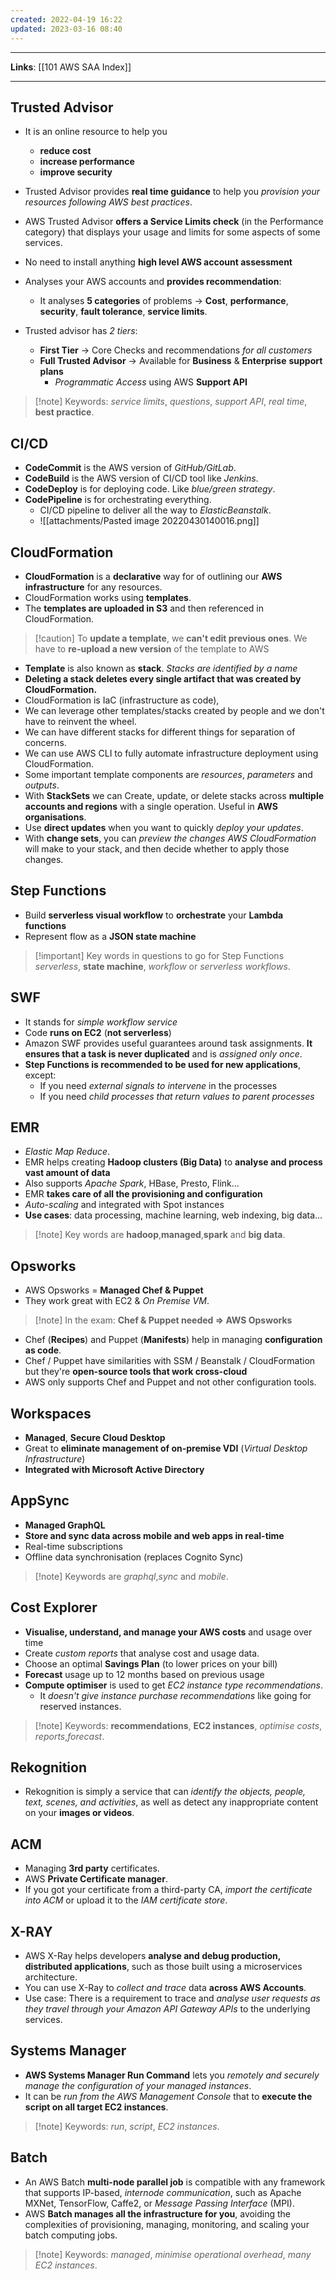 ```yaml
---
created: 2022-04-19 16:22
updated: 2023-03-16 08:40
---
```

---
**Links**: [[101 AWS SAA Index]]

---
## Trusted Advisor
- It is an online resource to help you 
	- **reduce cost** 
	- **increase performance**
	- **improve security** 

- Trusted Advisor provides **real time guidance** to help you *provision your resources following AWS best practices*.
- AWS Trusted Advisor **offers a Service Limits check** (in the Performance category) that displays your usage and limits for some aspects of some services.
- No need to install anything **high level AWS account assessment**
- Analyses your AWS accounts and **provides recommendation**:
    - It analyses **5 categories** of problems → **Cost**, **performance**, **security**, **fault tolerance**, **service limits**.

- Trusted advisor has *2 tiers*:
    - **First Tier** → Core Checks and recommendations *for all customers*
    - **Full Trusted Advisor** → Available for **Business** & **Enterprise** **support plans**
        - *Programmatic Access* using AWS **Support API**

> [!note] Keywords: *service limits*, *questions*, *support API*, *real time*, **best practice**.

## CI/CD
- **CodeCommit** is the AWS version of *GitHub/GitLab*.
- **CodeBuild** is the AWS version of CI/CD tool like *Jenkins*.
- **CodeDeploy** is for deploying code. Like *blue/green strategy*.
- **CodePipeline** is for orchestrating everything.
	- CI/CD pipeline to deliver all the way to *ElasticBeanstalk*.
	- ![[attachments/Pasted image 20220430140016.png]]

## CloudFormation
- **CloudFormation** is a **declarative** way for of outlining our **AWS infrastructure** for any resources.
- CloudFormation works using **templates**.
- The **templates are uploaded in S3** and then referenced in CloudFormation.

> [!caution] To **update a template**, we **can't edit previous ones**. We have to **re-upload a new version** of the template to AWS

- **Template** is also known as **stack**. *Stacks are identified by a name*
- **Deleting a stack deletes every single artifact that was created by CloudFormation.**
- CloudFormation is IaC (infrastructure as code), 
- We can leverage other templates/stacks created by people and we don't have to reinvent the wheel. 
- We can have different stacks for different things for separation of concerns.
- We can use AWS CLI to fully automate infrastructure deployment using CloudFormation.
- Some important template components are *resources*, *parameters* and *outputs*.
- With **StackSets** we can Create, update, or delete stacks across **multiple accounts and regions** with a single operation. Useful in **AWS organisations**.
- Use **direct updates** when you want to quickly *deploy your updates*. 
- With **change sets**, you can *preview the changes AWS CloudFormation* will make to your stack, and then decide whether to apply those changes.

## Step Functions
- Build **serverless visual workflow** to **orchestrate** your **Lambda functions**
- Represent flow as a **JSON state machine**

> [!important] Key words in questions to go for Step Functions *serverless*, **state machine**, *workflow* or *serverless workflows*.

## SWF
- It stands for *simple workflow service*
- Code **runs on EC2** (**not serverless**)
- Amazon SWF provides useful guarantees around task assignments. **It ensures that a task is never duplicated** and is *assigned only once*.
- **Step Functions is recommended to be used for new applications**, except:
    -   If you need *external signals to intervene* in the processes
    -   If you need *child processes that return values to parent processes*

## EMR
- *Elastic Map Reduce*.
- EMR helps creating **Hadoop clusters (Big Data)** to **analyse and process vast amount of data**
- Also supports *Apache Spark*, HBase, Presto, Flink...
- EMR **takes care of all the provisioning and configuration**
- *Auto-scaling* and integrated with Spot instances
- **Use cases**: data processing, machine learning, web indexing, big data...

> [!note] Key words are **hadoop**,**managed**,**spark** and **big data**.

## Opsworks
- AWS Opsworks = **Managed Chef & Puppet**
- They work great with EC2 & *On Premise VM*.

> [!note] In the exam: **Chef & Puppet needed ⇒ AWS Opsworks**
- Chef (**Recipes**) and Puppet (**Manifests**) help in managing **configuration as code**.
- Chef / Puppet have similarities with SSM / Beanstalk / CloudFormation but they're **open-source tools that work cross-cloud**
- AWS only supports Chef and Puppet and not other configuration tools.

## Workspaces
- **Managed**, **Secure Cloud Desktop**
- Great to **eliminate management of on-premise VDI** (*Virtual Desktop Infrastructure*)
- **Integrated with Microsoft Active Directory**

## AppSync
- **Managed GraphQL**
- **Store and sync data across mobile and web apps in real-time**
-  Real-time subscriptions
-  Offline data synchronisation (replaces Cognito Sync)

> [!note] Keywords are *graphql*,*sync* and *mobile*.

## Cost Explorer
- **Visualise, understand, and manage your AWS costs** and usage over time
- Create *custom reports* that analyse cost and usage data.
- Choose an optimal **Savings Plan** (to lower prices on your bill)
- **Forecast** usage up to 12 months based on previous usage
- **Compute optimiser** is used to get *EC2 instance type recommendations*. 
	- It *doesn't give instance purchase recommendations* like going for reserved instances.

> [!note] Keywords: **recommendations**, **EC2 instances**, *optimise costs*, *reports*,*forecast*.


## Rekognition
- Rekognition is simply a service that can *identify the objects, people, text, scenes, and activities*, as well as detect any inappropriate content on your **images or videos**.

## ACM
- Managing **3rd party** certificates.
- AWS **Private Certificate manager**.
- If you got your certificate from a third-party CA, *import the certificate into ACM* or upload it to the *IAM certificate store*.

## X-RAY
- AWS X-Ray helps developers **analyse and debug production, distributed applications**, such as those built using a microservices architecture.
- You can use X-Ray to *collect and trace* data **across AWS Accounts**.
- Use case: There is a requirement to trace and *analyse user requests as they travel through your Amazon API Gateway APIs* to the underlying services.

## Systems Manager 
- **AWS Systems Manager Run Command** lets you *remotely and securely manage the configuration of your managed instances*.
- It can be *run from the AWS Management Console* that to **execute the script on all target EC2 instances**.

> [!note] Keywords: *run*, *script*, *EC2 instances*.

## Batch
- An AWS Batch **multi-node parallel job** is compatible with any framework that supports IP-based, *internode communication*, such as Apache MXNet, TensorFlow, Caffe2, or *Message Passing Interface* (MPI).
- AWS **Batch manages all the infrastructure for you**, avoiding the complexities of provisioning, managing, monitoring, and scaling your batch computing jobs.

> [!note] Keywords: *managed*, *minimise operational overhead*, *many EC2 instances*.

